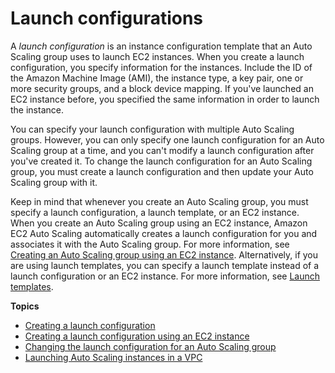 # Launch configurations<a name="LaunchConfiguration"></a>

A *launch configuration* is an instance configuration template that an Auto Scaling group uses to launch EC2 instances\. When you create a launch configuration, you specify information for the instances\. Include the ID of the Amazon Machine Image \(AMI\), the instance type, a key pair, one or more security groups, and a block device mapping\. If you've launched an EC2 instance before, you specified the same information in order to launch the instance\.

You can specify your launch configuration with multiple Auto Scaling groups\. However, you can only specify one launch configuration for an Auto Scaling group at a time, and you can't modify a launch configuration after you've created it\. To change the launch configuration for an Auto Scaling group, you must create a launch configuration and then update your Auto Scaling group with it\.

Keep in mind that whenever you create an Auto Scaling group, you must specify a launch configuration, a launch template, or an EC2 instance\. When you create an Auto Scaling group using an EC2 instance, Amazon EC2 Auto Scaling automatically creates a launch configuration for you and associates it with the Auto Scaling group\. For more information, see [Creating an Auto Scaling group using an EC2 instance](create-asg-from-instance.md)\. Alternatively, if you are using launch templates, you can specify a launch template instead of a launch configuration or an EC2 instance\. For more information, see [Launch templates](LaunchTemplates.md)\.

**Topics**
+ [Creating a launch configuration](create-launch-config.md)
+ [Creating a launch configuration using an EC2 instance](create-lc-with-instanceID.md)
+ [Changing the launch configuration for an Auto Scaling group](change-launch-config.md)
+ [Launching Auto Scaling instances in a VPC](asg-in-vpc.md)